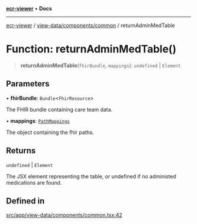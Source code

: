 [**ecr-viewer**](../../../../README.md) • **Docs**

***

[ecr-viewer](../../../../README.md) / [view-data/components/common](../README.md) / returnAdminMedTable

# Function: returnAdminMedTable()

> **returnAdminMedTable**(`fhirBundle`, `mappings`): `undefined` \| `Element`

## Parameters

• **fhirBundle**: `Bundle`\<`FhirResource`\>

The FHIR bundle containing care team data.

• **mappings**: [`PathMappings`](../../../../utils/interfaces/PathMappings.md)

The object containing the fhir paths.

## Returns

`undefined` \| `Element`

The JSX element representing the table, or undefined if no administed medications are found.

## Defined in

[src/app/view-data/components/common.tsx:42](https://github.com/CDCgov/phdi/blob/55d1a87d29da9da2522ba2a73bc122cba666b133/containers/ecr-viewer/src/app/view-data/components/common.tsx#L42)
